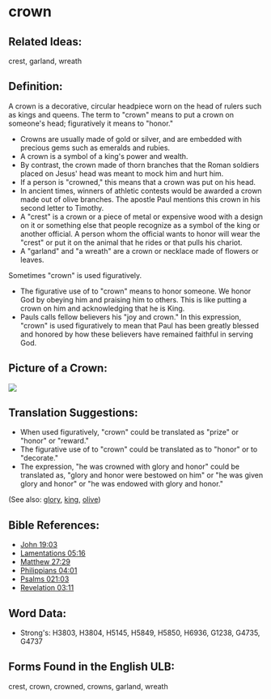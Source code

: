# crown

## Related Ideas:

crest, garland, wreath

## Definition:

A crown is a decorative, circular headpiece worn on the head of rulers such as kings and queens. The term to "crown" means to put a crown on someone's head; figuratively it means to "honor."

* Crowns are usually made of gold or silver, and are embedded with precious gems such as emeralds and rubies.
* A crown is a symbol of a king's power and wealth.
* By contrast, the crown made of thorn branches that the Roman soldiers placed on Jesus' head was meant to mock him and hurt him.
* If a person is "crowned," this means that a crown was put on his head.
* In ancient times, winners of athletic contests would be awarded a crown made out of olive branches. The apostle Paul mentions this crown in his second letter to Timothy.
* A "crest" is a crown or a piece of metal or expensive wood with a design on it or something else that people recognize as a symbol of the king or another official. A person whom the official wants to honor will wear the "crest" or put it on the animal that he rides or that pulls his chariot.
* A "garland" and "a wreath" are a crown or necklace made of flowers or leaves.

Sometimes "crown" is used figuratively.

* The figurative use of to "crown" means to honor someone. We honor God by obeying him and praising him to others. This is like putting a crown on him and acknowledging that he is King.
* Pauls calls fellow believers his "joy and crown." In this expression, "crown" is used figuratively to mean that Paul has been greatly blessed and honored by how these believers have remained faithful in serving God.

## Picture of a Crown:

<a href="https://content.bibletranslationtools.org/WycliffeAssociates/en_tw/raw/branch/master/PNGs/c/Crown.png"><img src="https://content.bibletranslationtools.org/WycliffeAssociates/en_tw/raw/branch/master/PNGs/c/Crown.png" ></a>

## Translation Suggestions:

* When used figuratively, "crown" could be translated as "prize" or "honor" or "reward."
* The figurative use of to "crown" could be translated as to "honor" or to "decorate."
* The expression, "he was crowned with glory and honor" could be translated as, "glory and honor were bestowed on him" or "he was given glory and honor" or "he was endowed with glory and honor."

(See also: [glory](../kt/glory.md), [king](../other/king.md), [olive](../other/olive.md))

## Bible References:

* [John 19:03](rc://en/tn/help/jhn/19/03)
* [Lamentations 05:16](rc://en/tn/help/lam/05/16)
* [Matthew 27:29](rc://en/tn/help/mat/27/29)
* [Philippians 04:01](rc://en/tn/help/php/04/01)
* [Psalms 021:03](rc://en/tn/help/psa/021/003)
* [Revelation 03:11](rc://en/tn/help/rev/03/11)

## Word Data:

* Strong's: H3803, H3804, H5145, H5849, H5850, H6936, G1238, G4735, G4737

## Forms Found in the English ULB:

crest, crown, crowned, crowns, garland, wreath
